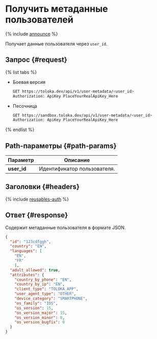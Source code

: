 # Получить метаданные пользователей

{% include [announce](../_includes/announce.md) %}

Получает данные пользователя через `user_id`.

## Запрос {#request}

{% list tabs %}

- Боевая версия

    ```bash
    GET https://toloka.dev/api/v1/user-metadata/<user_id>
    Authorization: ApiKey PlaceYourRealApiKey_Here
    ```

- Песочница

    ```bash
    GET https://sandbox.toloka.dev/api/v1/user-metadata/<user_id>
    Authorization: ApiKey PlaceYourRealApiKey_Here
    ```

{% endlist %}

## Path-параметры {#path-params}

Параметр | Описание
----- | -----
**user_id** | Идентификатор пользователя.

## Заголовки {#headers}

{% include [reusables-auth](../_includes/reusables/id-reusables/auth.md) %}

## Ответ {#response}

Содержит метаданные пользователя в формате JSON.

```json
{
  "id": "123cdfggh",
  "country": "EN",
  "languages": [
    "EN",
    "FR"
    ],
  "adult_allowed": true,
  "attributes": {
    "country_by_phone": "EN",
    "country_by_ip": "EN",
    "client_type": "TOLOKA_APP",
    "user_agent_type": "OTHER",
    "device_category": "SMARTPHONE",
    "os_family": "IOS",
    "os_version": 15,
    "os_version_major": 15,
    "os_version_minor": 0,
    "os_version_bugfix": 0
  }
}
```